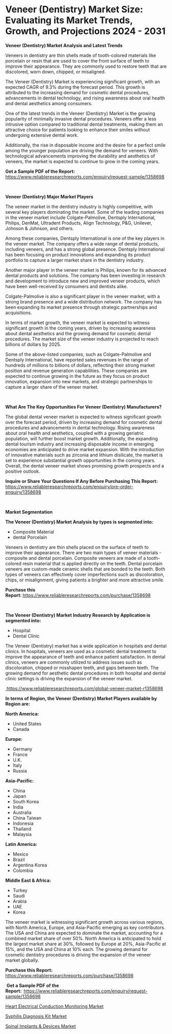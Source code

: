 <p><h1>Veneer (Dentistry) Market Size: Evaluating its Market Trends, Growth, and Projections 2024 - 2031</h1></p><p><strong>Veneer (Dentistry) Market Analysis and Latest Trends</strong></p>
<p><p>Veneers in dentistry are thin shells made of tooth-colored materials like porcelain or resin that are used to cover the front surface of teeth to improve their appearance. They are commonly used to restore teeth that are discolored, worn down, chipped, or misaligned.</p><p>The Veneer (Dentistry) Market is experiencing significant growth, with an expected CAGR of 9.3% during the forecast period. This growth is attributed to the increasing demand for cosmetic dental procedures, advancements in dental technology, and rising awareness about oral health and dental aesthetics among consumers.</p><p>One of the latest trends in the Veneer (Dentistry) Market is the growing popularity of minimally invasive dental procedures. Veneers offer a less intrusive option compared to traditional dental treatments, making them an attractive choice for patients looking to enhance their smiles without undergoing extensive dental work.</p><p>Additionally, the rise in disposable income and the desire for a perfect smile among the younger population are driving the demand for veneers. With technological advancements improving the durability and aesthetics of veneers, the market is expected to continue to grow in the coming years.</p></p>
<p><strong>Get a Sample PDF of the Report:&nbsp;</strong> <a href="https://www.reliableresearchreports.com/enquiry/request-sample/1358698">https://www.reliableresearchreports.com/enquiry/request-sample/1358698</a></p>
<p>&nbsp;</p>
<p><strong>Veneer (Dentistry) Major Market Players</strong></p>
<p><p>The veneer market in the dentistry industry is highly competitive, with several key players dominating the market. Some of the leading companies in the veneer market include Colgate-Palmolive, Dentsply International, Philips, DenMat, Ultradent Products, Align Technology, P&G, Unilever, Johnson & Johnson, and others.</p><p>Among these companies, Dentsply International is one of the key players in the veneer market. The company offers a wide range of dental products, including veneers, and has a strong global presence. Dentsply International has been focusing on product innovations and expanding its product portfolio to capture a larger market share in the dentistry industry.</p><p>Another major player in the veneer market is Philips, known for its advanced dental products and solutions. The company has been investing in research and development to introduce new and improved veneer products, which have been well-received by consumers and dentists alike.</p><p>Colgate-Palmolive is also a significant player in the veneer market, with a strong brand presence and a wide distribution network. The company has been expanding its market presence through strategic partnerships and acquisitions.</p><p>In terms of market growth, the veneer market is expected to witness significant growth in the coming years, driven by increasing awareness about dental aesthetics and the growing demand for cosmetic dental procedures. The market size of the veneer industry is projected to reach billions of dollars by 2025.</p><p>Some of the above-listed companies, such as Colgate-Palmolive and Dentsply International, have reported sales revenues in the range of hundreds of millions to billions of dollars, reflecting their strong market position and revenue generation capabilities. These companies are expected to continue growing in the future as they focus on product innovation, expansion into new markets, and strategic partnerships to capture a larger share of the veneer market.</p></p>
<p>&nbsp;</p>
<p><strong>What Are The Key Opportunities For Veneer (Dentistry) Manufacturers?</strong></p>
<p><p>The global dental veneer market is expected to witness significant growth over the forecast period, driven by increasing demand for cosmetic dental procedures and advancements in dental technology. Rising awareness about oral health and aesthetics, coupled with a growing geriatric population, will further boost market growth. Additionally, the expanding dental tourism industry and increasing disposable income in emerging economies are anticipated to drive market expansion. With the introduction of innovative materials such as zirconia and lithium disilicate, the market is set to experience substantial growth opportunities in the coming years. Overall, the dental veneer market shows promising growth prospects and a positive outlook.</p></p>
<p><strong>Inquire or Share Your Questions If Any Before Purchasing This Report:</strong> <a href="https://www.reliableresearchreports.com/enquiry/pre-order-enquiry/1358698">https://www.reliableresearchreports.com/enquiry/pre-order-enquiry/1358698</a></p>
<p>&nbsp;</p>
<p><strong>Market Segmentation</strong></p>
<p><strong>The Veneer (Dentistry) Market Analysis by types is segmented into:</strong></p>
<p><ul><li>Composite Material</li><li>dental Porcelain</li></ul></p>
<p><p>Veneers in dentistry are thin shells placed on the surface of teeth to improve their appearance. There are two main types of veneer materials - composite and dental porcelain. Composite veneers are made of a tooth-colored resin material that is applied directly on the teeth. Dental porcelain veneers are custom-made ceramic shells that are bonded to the teeth. Both types of veneers can effectively cover imperfections such as discoloration, chips, or misalignment, giving patients a brighter and more attractive smile.</p></p>
<p><strong>Purchase this Report:&nbsp;</strong><a href="https://www.reliableresearchreports.com/purchase/1358698">https://www.reliableresearchreports.com/purchase/1358698</a></p>
<p>&nbsp;</p>
<p><strong>The Veneer (Dentistry) Market Industry Research by Application is segmented into:</strong></p>
<p><ul><li>Hospital</li><li>Dental Clinic</li></ul></p>
<p><p>The Veneer (Dentistry) market has a wide application in hospitals and dental clinics. In hospitals, veneers are used as a cosmetic dental treatment to improve the appearance of teeth and enhance patient satisfaction. In dental clinics, veneers are commonly utilized to address issues such as discoloration, chipped or misshapen teeth, and gaps between teeth. The growing demand for aesthetic dental procedures in both hospital and dental clinic settings is driving the expansion of the veneer market.</p></p>
<p><a href="https://www.reliableresearchreports.com/global-veneer-market-r1358698">&nbsp;https://www.reliableresearchreports.com/global-veneer-market-r1358698</a></p>
<p><strong>In terms of Region, the Veneer (Dentistry) Market Players available by Region are:</strong></p>
<p>
    <p> <strong> North America: </strong>
        <ul>
            <li>United States</li>
            <li>Canada</li>
        </ul>
        </p> 
    <p> <strong> Europe: </strong>
        <ul>
            <li>Germany</li>
            <li>France</li>
            <li>U.K.</li>
            <li>Italy</li>
            <li>Russia</li>
        </ul>
        </p> 
    <p> <strong> Asia-Pacific: </strong>
        <ul>
            <li>China</li>
            <li>Japan</li>
            <li>South Korea</li>
            <li>India</li>
            <li>Australia</li>
            <li>China Taiwan</li>
            <li>Indonesia</li>
            <li>Thailand</li>
            <li>Malaysia</li>
        </ul>
        </p> 
    <p> <strong> Latin America: </strong>
        <ul>
            <li>Mexico</li>
            <li>Brazil</li>
            <li>Argentina Korea</li>
            <li>Colombia</li>
        </ul>
        </p> 
    <p> <strong> Middle East & Africa: </strong>
        <ul>
            <li>Turkey</li>
            <li>Saudi</li>
            <li>Arabia</li>
            <li>UAE</li>
            <li>Korea</li>
        </ul>
    </p>
    </p>
<p><p>The veneer market is witnessing significant growth across various regions, with North America, Europe, and Asia-Pacific emerging as key contributors. The USA and China are expected to dominate the market, accounting for a combined market share of over 50%. North America is anticipated to hold the largest market share at 30%, followed by Europe at 20%, Asia-Pacific at 15%, and the USA and China at 10% each. The growing demand for cosmetic dentistry procedures is driving the expansion of the veneer market globally.</p></p>
<p><strong>Purchase this Report: </strong><a href="https://www.reliableresearchreports.com/purchase/1358698">https://www.reliableresearchreports.com/purchase/1358698</a></p>
<p>&nbsp;<strong>Get a Sample PDF of the Report:&nbsp;&nbsp;</strong><a href="https://www.reliableresearchreports.com/enquiry/request-sample/1358698">https://www.reliableresearchreports.com/enquiry/request-sample/1358698</a></p>
<p><strong></strong></p>
<p><p><a href="https://github.com/lataunyatinikmelvin59ilbd0dv/Market-Research-Report-List-2/blob/main/heart-electrical-conduction-monitoring-market.md">Heart Electrical Conduction Monitoring Market</a></p><p><a href="https://github.com/SheilaBruen2023/Market-Research-Report-List-1/blob/main/syphilis-diagnosis-kit-market.md">Syphilis Diagnosis Kit Market</a></p><p><a href="https://github.com/arionmp/Market-Research-Report-List-3/blob/main/spinal-implants-devices-market.md">Spinal Implants & Devices Market</a></p></p>